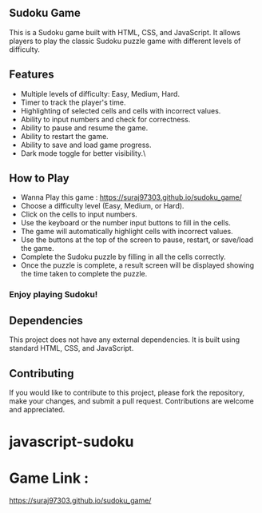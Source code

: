 
## Sudoku Game
This is a Sudoku game built with HTML, CSS, and JavaScript. It allows players to play the classic Sudoku puzzle game with different levels of difficulty.

## Features
- Multiple levels of difficulty: Easy, Medium, Hard.
- Timer to track the player's time.
- Highlighting of selected cells and cells with incorrect values.
- Ability to input numbers and check for correctness.
- Ability to pause and resume the game.
- Ability to restart the game.
- Ability to save and load game progress.
- Dark mode toggle for better visibility.\

## How to Play

- Wanna Play this game : https://suraj97303.github.io/sudoku_game/ 
- Choose a difficulty level (Easy, Medium, or Hard).
- Click on the cells to input numbers.
- Use the keyboard or the number input buttons to fill in the cells.
- The game will automatically highlight cells with incorrect values.
- Use the buttons at the top of the screen to pause, restart, or save/load the game.
- Complete the Sudoku puzzle by filling in all the cells correctly.
- Once the puzzle is complete, a result screen will be displayed showing the time taken to complete the puzzle.

### Enjoy playing Sudoku!

## Dependencies
This project does not have any external dependencies. It is built using standard HTML, CSS, and JavaScript.

## Contributing
If you would like to contribute to this project, please fork the repository, make your changes, and submit a pull request. Contributions are welcome and appreciated.

# javascript-sudoku

# Game Link :

https://suraj97303.github.io/sudoku_game/
